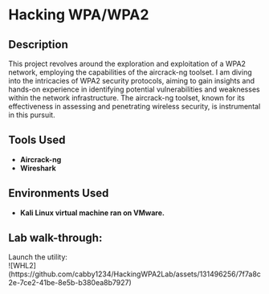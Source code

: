 <h1>Hacking WPA/WPA2</h1>

<h2>Description</h2>
This project revolves around the exploration and exploitation of a WPA2 network, employing the capabilities of the aircrack-ng toolset. I am diving into the intricacies of WPA2 security protocols, aiming to gain insights and hands-on experience in identifying potential vulnerabilities and weaknesses within the network infrastructure. The aircrack-ng toolset, known for its effectiveness in assessing and penetrating wireless security, is instrumental in this pursuit.
<br />

<h2>Tools Used</h2>

- <b>Aircrack-ng</b> 
- <b>Wireshark</b>

<h2>Environments Used </h2>

- <b>Kali Linux virtual machine ran on VMware.</b>

<h2>Lab walk-through:</h2>

<p align="left">
Launch the utility: <br/>
![WHL2](https://github.com/cabby1234/HackingWPA2Lab/assets/131496256/7f7a8c2e-7ce2-41be-8e5b-b380ea8b7927)<br />

<!--
 ```diff
- text in red
+ text in green
! text in orange
# text in gray
@@ text in purple (and bold)@@
```
--!>

